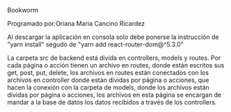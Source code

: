 Bookworm

Programado por:Oriana Maria Cancino Ricardez


Al descargar la aplicación en consola solo debe ponerse la instrucción de "yarn install" segudo de "yarn add react-router-dom@^5.3.0"



La carpeta src de backend está divida en controllers, models y routes.
Por cada página o acción tienen un archivo en routes, donde están escritos sus get, post, put, delete, los archivos en routes están conectados con los archivos en controller donde están dividas por página o acciones, que hacen la conexión con la carpeta de models, donde los archivos están dividas por página o acciones, los archivos en esta página se encargan de mandar a la base de datos los datos recibidos a través de los controllers.
